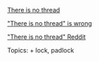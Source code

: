 [There is no thread](https://blog.stephencleary.com/2013/11/there-is-no-thread.html)

["There is no thread" is wrong](https://insightintosoftware.medium.com/there-is-no-thread-is-wrong-97be4d062311)

["There is no thread" Reddit](https://www.reddit.com/r/dotnet/comments/kp3o0j/there_is_no_thread_an_essential_truth_of/)

Topics:
	+ lock, padlock
